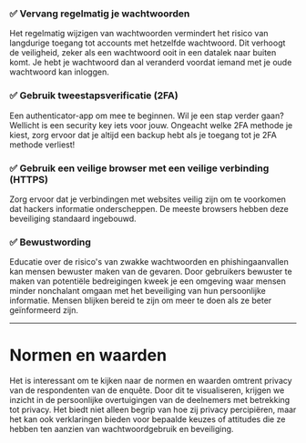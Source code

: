 ### ✅ Vervang regelmatig je wachtwoorden

Het regelmatig wijzigen van wachtwoorden vermindert het risico van langdurige toegang tot accounts met hetzelfde wachtwoord. Dit verhoogt de veiligheid, zeker als een wachtwoord ooit in een datalek naar buiten komt. Je hebt je wachtwoord dan al veranderd voordat iemand met je oude wachtwoord kan inloggen.

### ✅ Gebruik tweestapsverificatie (2FA)

Een authenticator-app om mee te beginnen. Wil je een stap verder gaan? Wellicht is een security key iets voor jouw. Ongeacht welke 2FA methode je kiest, zorg ervoor dat je altijd een backup hebt als je toegang tot je 2FA methode verliest!

### ✅ Gebruik een veilige browser met een veilige verbinding (HTTPS)

Zorg ervoor dat je verbindingen met websites veilig zijn om te voorkomen dat hackers informatie onderscheppen. De meeste browsers hebben deze beveiliging standaard ingebouwd.

### ✅ Bewustwording

Educatie over de risico's van zwakke wachtwoorden en phishingaanvallen kan mensen bewuster maken van de gevaren. Door gebruikers bewuster te maken van potentiële bedreigingen kweek je een omgeving waar mensen minder nonchalant omgaan met het beveiliging van hun persoonlijke informatie. Mensen blijken bereid te zijn om meer te doen als ze beter geïnformeerd zijn.

---

# Normen en waarden
Het is interessant om te kijken naar de normen en waarden omtrent privacy van de respondenten van de enquête. Door dit te visualiseren, krijgen we inzicht in de persoonlijke overtuigingen van de deelnemers met betrekking tot privacy. Het biedt niet alleen begrip van hoe zij privacy percipiëren, maar het kan ook verklaringen bieden voor bepaalde keuzes of attitudes die ze hebben ten aanzien van wachtwoordgebruik en beveiliging.
            